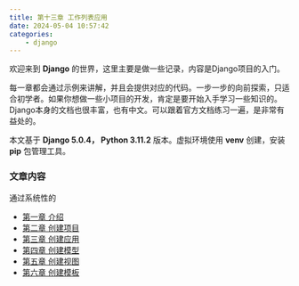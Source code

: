 ```yaml
---
title: 第十三章 工作列表应用 
date: 2024-05-04 10:57:42
categories: 
    - django
---
```


欢迎来到 **Django** 的世界，这里主要是做一些记录，内容是Django项目的入门。

每一章都会通过示例来讲解，并且会提供对应的代码。一步一步的向前探索，只适合初学者。如果你想做一些小项目的开发，肯定是要开始入手学习一些知识的。Django本身的文档也很丰富，也有中文。可以跟着官方文档练习一遍，是非常有益处的。

本文基于 **Django 5.0.4， Python 3.11.2** 版本。虚拟环境使用 **venv** 创建，安装 **pip** 包管理工具。

<!-- more -->

### 文章内容
通过系统性的

- [第一章 介绍](C1_Environments_Setup.md)
- [第二章 创建项目](C2_Creating_Project.md)
- [第三章 创建应用](C3_Creating_App.md)
- [第四章 创建模型](C4_Creating_Model.md)
- [第五章 创建视图](C5_Creating_View.md)
- [第六章 创建模板](C6_Creating_Template.md)

